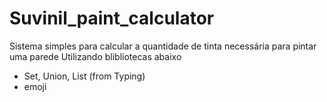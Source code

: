 # Suvinil_paint_calculator
Sistema simples para calcular a quantidade de tinta necessária para pintar uma parede
Utilizando  blibliotecas abaixo 
* Set, Union, List (from Typing)
* emoji
